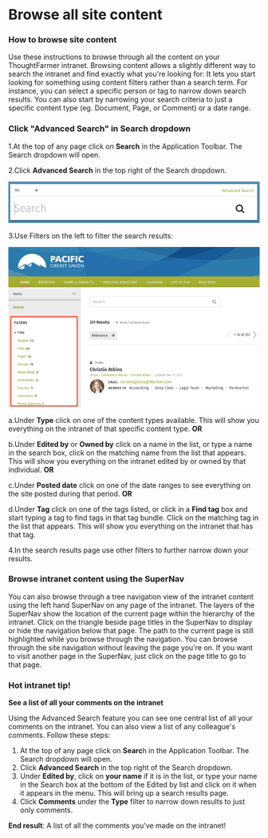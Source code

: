 # Browse all site content



### How to browse site content

Use these instructions to browse through all the content on your ThoughtFarmer intranet. Browsing content allows a slightly different way to search the intranet and find exactly what you're looking for: It lets you start looking for something using content filters rather than a search term. For instance, you can select a specific person or tag to narrow down search results. You can also start by narrowing your search criteria to just a specific content type \(eg. Document, Page, or Comment\) or a date range.

### Click "Advanced Search" in Search dropdown

1.At the top of any page click on **Search** in the Application Toolbar. The Search dropdown will open.

2.Click **Advanced Search** in the top right of the Search dropdown.

![](../../.gitbook/assets/1%20%2824%29.png)

3.Use Filters on the left to filter the search results:

![](../../.gitbook/assets/2%20%2822%29.png)





a.Under **Type** click on one of the content types available. This will show you everything on the intranet of that specific content type. **OR**

b.Under **Edited by** or **Owned by** click on a name in the list, or type a name in the search box, click on the matching name from the list that appears. This will show you everything on the intranet edited by or owned by that individual. **OR**

c.Under **Posted date** click on one of the date ranges to see everything on the site posted during that period. **OR**

d.Under **Tag** click on one of the tags listed, or click in a **Find tag** box and start typing a tag to find tags in that tag bundle. Click on the matching tag in the list that appears. This will show you everything on the intranet that has that tag.



4.In the search results page use other filters to further narrow down your results.

### Browse intranet content using the SuperNav

You can also browse through a tree navigation view of the intranet content using the left hand SuperNav on any page of the intranet. The layers of the SuperNav show the location of the current page within the hierarchy of the intranet. Click on the triangle beside page titles in the SuperNav to display or hide the navigation below that page. The path to the current page is still highlighted while you browse through the navigation. You can browse through the site navigation without leaving the page you're on. If you want to visit another page in the SuperNav, just click on the page title to go to that page.  
 

### Hot intranet tip!

**See a list of all your comments on the intranet**

Using the Advanced Search feature you can see one central list of all your comments on the intranet. You can also view a list of any colleague's comments. Follow these steps:  
 

1. At the top of any page click on **Searc**h in the Application Toolbar. The Search dropdown will open.
2. Click **Advanced Search** in the top right of the Search dropdown.
3. Under **Edited by**, click on **your name** if it is in the list, or type your name in the Search box at the bottom of the Edited by list and click on it when it appears in the menu. This will bring up a search results page.
4. Click **Comments** under the **Type** filter to narrow down results to just only comments.

**End result**: A list of all the comments you've made on the intranet!

